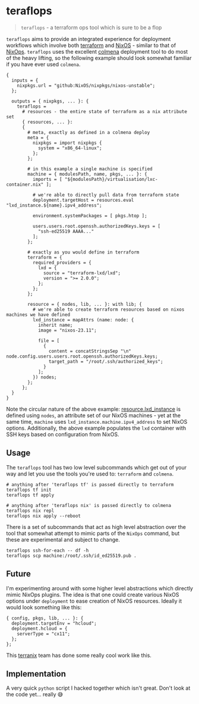 # teraflops

> `teraflops` - a terraform ops tool which is sure to be a flop

`teraflops` aims to provide an integrated experience for deployment workflows which involve both [terraform](https://github.com/hashicorp/terraform) and [NixOS](https://github.com/NixOS/nixos) - similar to that of [NixOps](https://github.com/NixOS/nixops). `teraflops` uses the excellent [colmena](https://github.com/zhaofengli/colmena) deployment tool to do most of the heavy lifting, so the following example should look somewhat familiar if you have ever used `colmena`.

```
{
  inputs = {
    nixpkgs.url = "github:NixOS/nixpkgs/nixos-unstable";
  };

  outputs = { nixpkgs, ... }: {
    teraflops =
      # resources - the entire state of terraform as a nix attribute set
      { resources, ... }:
      {
        # meta, exactly as defined in a colmena deploy
        meta = {
          nixpkgs = import nixpkgs {
            system = "x86_64-linux";
          };
        };

        # in this example a single machine is specified
        machine = { modulesPath, name, pkgs, ... }: {
          imports = [ "${modulesPath}/virtualisation/lxc-container.nix" ];

          # we're able to directly pull data from terraform state
          deployment.targetHost = resources.eval "lxd_instance.${name}.ipv4_address";

          environment.systemPackages = [ pkgs.htop ];

          users.users.root.openssh.authorizedKeys.keys = [
            "ssh-ed25519 AAAA..."
          ];
        };

        # exactly as you would define in terraform
        terraform = {
          required_providers = {
            lxd = {
              source = "terraform-lxd/lxd";
              version = ">= 2.0.0";
            };
          };
        };

        resource = { nodes, lib, ... }: with lib; {
          # we're able to create terraform resources based on nixos machines we have defined
          lxd_instance = mapAttrs (name: node: {
            inherit name;
            image = "nixos-23.11";

            file = [
              {
                content = concatStringsSep "\n" node.config.users.users.root.openssh.authorizedKeys.keys;
                target_path = "/root/.ssh/authorized_keys";
              }
            ];
          }) nodes;
        };
      };
  }
}
```

Note the circular nature of the above example: [resource.lxd_instance](https://registry.terraform.io/providers/terraform-lxd/lxd/latest/docs/resources/instance) is defined using `nodes`, an attribute set of our NixOS machines - yet at the same time, `machine` uses `lxd_instance.machine.ipv4_address` to set NixOS options. Additionally, the above example populates the `lxd` container with SSH keys based on configuration from NixOS.

## Usage

The `teraflops` tool has two low level subcommands which get out of your way and let you use the tools you're used to: `terraform` and `colmena`.

```
# anything after 'teraflops tf' is passed directly to terraform
teraflops tf init
teraflops tf apply

# anything after 'teraflops nix' is passed directly to colmena
teraflops nix repl
teraflops nix apply --reboot
```

There is a set of subcommands that act as high level abstraction over the tool that somewhat attempt to mimic parts of the `NixOps` command, but these are experimental and subject to change.

```
teraflops ssh-for-each -- df -h
teraflops scp machine:/root/.ssh/id_ed25519.pub .
```

## Future

I'm experimenting around with some higher level abstractions which directly mimic NixOps plugins. The idea is that one could create various NixOS options under `deployment` to ease creation of NixOS resources. Ideally it would look something like this:

```
{ config, pkgs, lib, ... }: {
  deployment.targetEnv = "hcloud";
  deployment.hcloud = {
    serverType = "cx11";
  };
};
```

This [terranix](https://github.com/terranix/terranix) team has done some really cool work like this.

## Implementation

A very quick `python` script I hacked together which isn't great. Don't look at the code yet... really 😅
